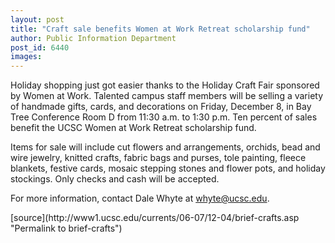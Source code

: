```yaml
---
layout: post
title: "Craft sale benefits Women at Work Retreat scholarship fund"
author: Public Information Department
post_id: 6440
images:
---
```


<a name="content" id="content"></a>
<p>
  Holiday shopping just got easier thanks to the Holiday Craft Fair sponsored by Women at Work. Talented campus staff members will be selling a variety of handmade gifts, cards, and decorations on Friday, December 8, in Bay Tree Conference Room D from 11:30 a.m. to 1:30 p.m. Ten percent of sales benefit the UCSC Women at Work Retreat scholarship fund.
</p>
<p>
  Items for sale will include cut flowers and arrangements, orchids, bead and wire jewelry, knitted crafts, fabric bags and purses, tole painting, fleece blankets, festive cards, mosaic stepping stones and flower pots, and holiday stockings. Only checks and cash will be accepted.
</p>
<p>
  For more information, contact Dale Whyte at <a href="mailto:whyte@ucsc.edu">whyte@ucsc.edu</a>.
</p>
[source](http://www1.ucsc.edu/currents/06-07/12-04/brief-crafts.asp "Permalink to brief-crafts")
